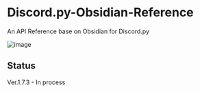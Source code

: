 # Discord.py-Obsidian-Reference
An API Reference base on Obsidian for Discord.py

![image](https://github/images/001.jpg)

## Status
Ver.1.7.3 - In process


